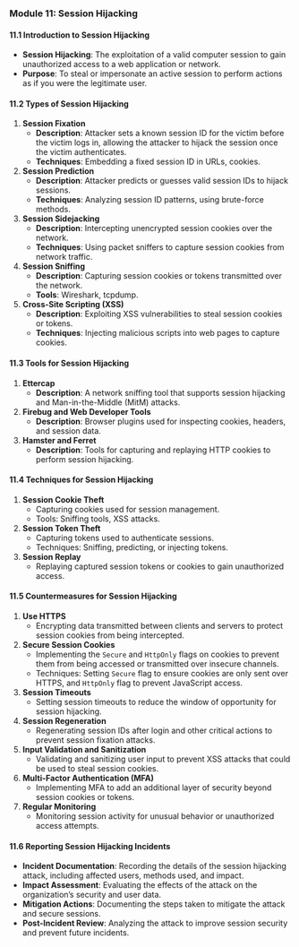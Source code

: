 ### Module 11: Session Hijacking

#### 11.1 Introduction to Session Hijacking
- **Session Hijacking**: The exploitation of a valid computer session to gain unauthorized access to a web application or network.
- **Purpose**: To steal or impersonate an active session to perform actions as if you were the legitimate user.

#### 11.2 Types of Session Hijacking
1. **Session Fixation**
   - **Description**: Attacker sets a known session ID for the victim before the victim logs in, allowing the attacker to hijack the session once the victim authenticates.
   - **Techniques**: Embedding a fixed session ID in URLs, cookies.
2. **Session Prediction**
   - **Description**: Attacker predicts or guesses valid session IDs to hijack sessions.
   - **Techniques**: Analyzing session ID patterns, using brute-force methods.
3. **Session Sidejacking**
   - **Description**: Intercepting unencrypted session cookies over the network.
   - **Techniques**: Using packet sniffers to capture session cookies from network traffic.
4. **Session Sniffing**
   - **Description**: Capturing session cookies or tokens transmitted over the network.
   - **Tools**: Wireshark, tcpdump.
5. **Cross-Site Scripting (XSS)**
   - **Description**: Exploiting XSS vulnerabilities to steal session cookies or tokens.
   - **Techniques**: Injecting malicious scripts into web pages to capture cookies.

#### 11.3 Tools for Session Hijacking
1. **Ettercap**
   - **Description**: A network sniffing tool that supports session hijacking and Man-in-the-Middle (MitM) attacks.
2. **Firebug and Web Developer Tools**
   - **Description**: Browser plugins used for inspecting cookies, headers, and session data.
3. **Hamster and Ferret**
   - **Description**: Tools for capturing and replaying HTTP cookies to perform session hijacking.

#### 11.4 Techniques for Session Hijacking
1. **Session Cookie Theft**
   - Capturing cookies used for session management.
   - Tools: Sniffing tools, XSS attacks.
2. **Session Token Theft**
   - Capturing tokens used to authenticate sessions.
   - Techniques: Sniffing, predicting, or injecting tokens.
3. **Session Replay**
   - Replaying captured session tokens or cookies to gain unauthorized access.

#### 11.5 Countermeasures for Session Hijacking
1. **Use HTTPS**
   - Encrypting data transmitted between clients and servers to protect session cookies from being intercepted.
2. **Secure Session Cookies**
   - Implementing the `Secure` and `HttpOnly` flags on cookies to prevent them from being accessed or transmitted over insecure channels.
   - Techniques: Setting `Secure` flag to ensure cookies are only sent over HTTPS, and `HttpOnly` flag to prevent JavaScript access.
3. **Session Timeouts**
   - Setting session timeouts to reduce the window of opportunity for session hijacking.
4. **Session Regeneration**
   - Regenerating session IDs after login and other critical actions to prevent session fixation attacks.
5. **Input Validation and Sanitization**
   - Validating and sanitizing user input to prevent XSS attacks that could be used to steal session cookies.
6. **Multi-Factor Authentication (MFA)**
   - Implementing MFA to add an additional layer of security beyond session cookies or tokens.
7. **Regular Monitoring**
   - Monitoring session activity for unusual behavior or unauthorized access attempts.

#### 11.6 Reporting Session Hijacking Incidents
- **Incident Documentation**: Recording the details of the session hijacking attack, including affected users, methods used, and impact.
- **Impact Assessment**: Evaluating the effects of the attack on the organization’s security and user data.
- **Mitigation Actions**: Documenting the steps taken to mitigate the attack and secure sessions.
- **Post-Incident Review**: Analyzing the attack to improve session security and prevent future incidents.

